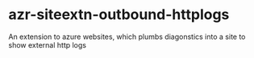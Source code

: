 # azr-siteextn-outbound-httplogs
An extension to azure websites, which plumbs diagonstics into a site to show external http logs
